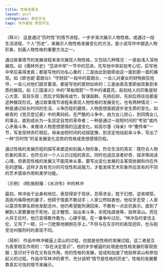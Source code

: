 ```yaml
---
title: 性格发展法
layout: post
categories: 表现手法
tags: 写作基础 表现手法
---
```


〔释义〕 这是通过“历时性”的情节进程，一步步渐次展示人物性格，或通过一段生活进程、个人“历史”，来展示人物性格发展变化的方法，是小说写作中塑造人物形象，刻画人物性格的重要方法之一。

通过故事情节的发展进程来渐次展现人物性格，又包括几种情况：一是由浅入深地展现。如《儒林外史》“范进中举”一节中的范进，先写他中举前投考心切，后写他中举后喜得发疯；都是写他的功名心重的；二是由此到彼即由这一面到那一面的展现。如《欧也妮·葛朗台》“守财奴”一段中的葛朗台，一会儿对妻女的财物疯狂抢夺，一会儿对他们甜言蜜语，都是写他的爱财如命的；三是由表及里即由现象到本质的展现。如《三国演义》中的“草船借箭”一节中的诸葛亮，起初给人的印象是轻心大意、盲目乐观；而后才知胸有成竹，智谋超群。先扬后抑，先抑后扬往往都是这种展现形式。通过故事情节进程来表现人物性格的发展变化，也有两种情况：一种是通过较长时间的生活、斗争历程的磨炼，人物思想面貌逐步发生质的变化。如峻青的《党员登记表》中的黄妈妈，在严酷的斗争中，由为女儿担心，到同情女儿的事业，直到成长为一名坚定自觉的革命者；一种是通过一段短时间的“考验”或内心矛盾斗争，来推进人物思想感情的迅速变化。如高尔基《母亲》中“撒传单”一节，写发现特务盯梢后，母亲由短时间的动摇犹豫，到坚定地站起来斗争，写出了一种“历时性”的呈发展变化态势的性格或思想感情历程。

通过性格的发展历程的描写来塑造和刻画人物形象，符合生活的真实：既符合人物形象的真实，也符合对一个人认识过程的真实。同时也适应读者好奇、探求等阅读心理。但表现性格的发展又不能简单从事，要写出变化发展的主客观依据和内在外在的逻辑，这样才具有充分的可信性和说服力，才能发挥艺术形象所应具有的不同的艺术感染作用和美学功能。

〔示例〕 (明)施耐庵：《水浒传》中的林冲

最初，林冲由于出身和地位，表现得安于现状，忍辱求全，耽于幻想，逆来顺受。高衙内侮辱他的妻子，他碍于情面不敢动手；人家公然陷害他，他咬牙忍受；人家以莫须有罪名把他发配沧州，他仍希望能刑满回来，不敢有一点反抗表示。直到了解到人家要置他于死地，这才醒悟，站出来斗争，杀死陆虞侯等，投奔梁山。而在火并王伦时，他已变得敢作敢为，心硬手狠，在一番争吵过后，“林冲及时拿住主伦，又骂了一顿，只一刀肐察地搠倒在亭上。”不但与在东京时的表现迥异，也与刚至沧州服刑时的表现不同。

〔简析〕 作品中林冲被逼上梁山的过程，也就是他性格的发展过程，这二者是互为表里相互作用的：“存在决定意识”，他的步步被逼的处境是他性格发展的客观依据；意识对于存在又有反作用，他的性格的发展，促成和加速了他投奔梁山和参加起义的过程。作品中写林冲的章节，充分说明“情节是性格的历史”，性格的发展要靠真实可信的情节来展示。 
